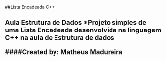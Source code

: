 ##Lista Encadeada C++ <h2>

**Aula Estrutura de Dados**
  *Projeto simples de uma Lista Encadeada desenvolvida na linguagem __C++__ na aula de Estrutura de dados
  
####Created by: Matheus Madureira <h4>
